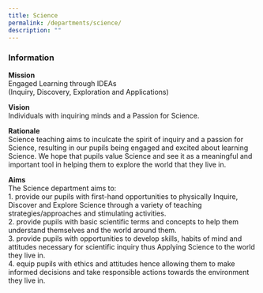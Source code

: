 ```yaml
---
title: Science
permalink: /departments/science/
description: ""
---
```

### **Information**
**Mission**
<br>Engaged Learning through IDEAs
<br>(Inquiry, Discovery, Exploration and Applications)

**Vision**
<br>Individuals with inquiring minds and a Passion for Science.

**Rationale**
<br>Science teaching aims to inculcate the spirit of inquiry and a passion for Science, resulting in our pupils being engaged and excited about learning Science. We hope that pupils value Science and see it as a meaningful and important tool in helping them to explore the world that they live in.

**Aims**
<br>The Science department aims to:
<br>1. provide our pupils with first-hand opportunities to physically Inquire, Discover and Explore Science through a variety of teaching strategies/approaches and stimulating activities.
<br>2. provide pupils with basic scientific terms and concepts to help them understand themselves and the world around them.
<br>3. provide pupils with opportunities to develop skills, habits of mind and attitudes necessary for scientific inquiry thus Applying Science to the world they live in.
<br>4. equip pupils with ethics and attitudes hence allowing them to make informed decisions and take responsible actions towards the environment they live in.